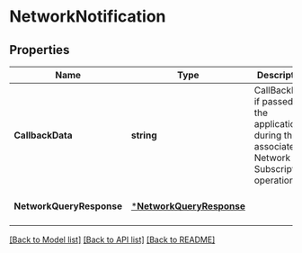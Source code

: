# NetworkNotification

## Properties
Name | Type | Description | Notes
------------ | ------------- | ------------- | -------------
**CallbackData** | **string** | CallBackData if passed by the application during the associated Network Subscription operation. | [default to null]
**NetworkQueryResponse** | [***NetworkQueryResponse**](NetworkQueryResponse.md) |  | [optional] [default to null]

[[Back to Model list]](../README.md#documentation-for-models) [[Back to API list]](../README.md#documentation-for-api-endpoints) [[Back to README]](../README.md)


